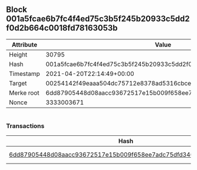## Block 001a5fcae6b7fc4f4ed75c3b5f245b20933c5dd2f0d2b664c0018fd78163053b

Attribute | Value
--- | ---
Height | 30795
Hash | 001a5fcae6b7fc4f4ed75c3b5f245b20933c5dd2f0d2b664c0018fd78163053b
Timestamp | 2021-04-20T22:14:49+00:00
Target | 00254142f49eaaa504dc75712e8378ad5316cbcead634704b3734b6271167cc4
Merke root | 6dd87905448d08aacc93672517e15b009f658ee7adc75dfd340c6bd540758659
Nonce | 3333003671

```

```

### Transactions

Hash | Amount
--- | ---
[6dd87905448d08aacc93672517e15b009f658ee7adc75dfd340c6bd540758659](6dd87905448d08aacc93672517e15b009f658ee7adc75dfd340c6bd540758659.md) | 10.00000000 SKEPTI 
